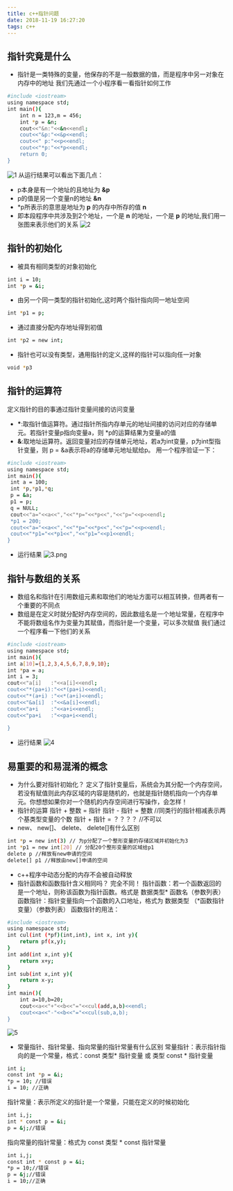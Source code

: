 ```yaml
---
title: c++指针问题
date: 2018-11-19 16:27:20
tags: c++
---
```

## 指针究竟是什么
- 指针是一类特殊的变量，他保存的不是一般数据的值，而是程序中另一对象在内存中的地址
我们先通过一个小程序看一看指针如何工作
```bash
#include <iostream>
using namespace std;
int main(){
	int n = 123,m = 456;
	int *p = &n;
	cout<<"&n:"<<&n<<endl;
	cout<<"&p:"<<&p<<endl;
	cout<<" p:"<<p<<endl;
	cout<<"*p:"<<*p<<endl;
	return 0;
} 
```
![1](1.png)
从运行结果可以看出下面几点：
- p本身是有一个地址的且地址为 __&p__
- p的值是另一个变量n的地址 __&n__
- *p所表示的意思是地址为 __p__ 的内存中所存的值 __n__
- 即本段程序中共涉及到2个地址，一个是 __n__ 的地址，一个是 __p__ 的地址,我们用一张图来表示他们的关系
![2](2.png)
## 指针的初始化
- 被具有相同类型的对象初始化
```bash
int i = 10;
int *p = &i; 
```
- 由另一个同一类型的指针初始化,这时两个指针指向同一地址空间
```bash
int *p1 = p;
```
- 通过直接分配内存地址得到初值
```bash
int *p2 = new int;
```
- 指针也可以没有类型，通用指针的定义,这样的指针可以指向任一对象
```bash
void *p3
```
## 指针的运算符
定义指针的目的事通过指针变量间接的访问变量
- __*__:取指针值运算符。通过指针所指内存单元的地址间接的访问对应的存储单元。若指针变量p指向变量a，则 *p的运算结果为变量a的值
- __&__:取地址运算符。返回变量对应的存储单元地址，若a为int变量，p为int型指针变量，则 p = &a表示将a的存储单元地址赋给p。
用一个程序验证一下：
```bash
#include <iostream>
using namespace std;
int main(){
 int a = 100;
 int *p,*p1,*q;
 p = &a;
 p1 = p;
 q = NULL;
 cout<<"a="<<a<<","<<"*p="<<*p<<","<<"p="<<p<<endl;
 *p1 = 200;
 cout<<"a="<<a<<","<<"*p="<<*p<<","<<"p="<<p<<endl;
 cout<<"*p1="<<*p1<<","<<"p1="<<p1<<endl;
} 
```
- 运行结果
![3.png](3.png)
## 指针与数组的关系
- 数组名和指针在引用数组元素和取他们的地址方面可以相互转换，但两者有一个重要的不同点
- 数组是在定义时就分配好内存空间的，因此数组名是一个地址常量，在程序中不能将数组名作为变量为其赋值，而指针是一个变量，可以多次赋值
我们通过一个程序看一下他们的关系
```bash
#include <iostream>
using namespace std;
int main(){
int a[10]={1,2,3,4,5,6,7,8,9,10};
int *pa = a;
int i = 3;
cout<<"a[i]   :"<<a[i]<<endl;
cout<<"*(pa+i):"<<*(pa+i)<<endl;
cout<<"*(a+i) :"<<*(a+i)<<endl;
cout<<"&a[i]  :"<<&a[i]<<endl;
cout<<"a+i    :"<<a+i<<endl;
cout<<"pa+i   :"<<pa+i<<endl;
 
} 
```
- 运行结果
![4](4.png)
## 易重要的和易混淆的概念
- 为什么要对指针初始化？
定义了指针变量后，系统会为其分配一个内存空间，若没有赋值则此内存区域的内容是随机的，也就是指针随机指向一个内存单元。你想想如果你对一个随机的内存空间进行写操作，会怎样！
- 指针的运算
指针 + 整数 = 指针
指针 - 指针 = 整数 //同类行的指针相减表示两个基类型变量的个数
指针 + 指针 = ？？？？ //不可以
- new、 new[]、 delete、 delete[]有什么区别
```bash
int *p = new int(3) // 为p分配了一个整形变量的存储区域并初始化为3
int *p1 = new int[20] // 分配20个整形变量的区域给p1
delete p //释放有new申请的空间
delete[] p1 //释放由new[]申请的空间
```
- c++程序中动态分配的内存不会被自动释放
- 指针函数和函数指针含义相同吗？
完全不同！
指针函数：若一个函数返回的是一个地址，则称该函数为指针函数。格式是 数据类型* 函数名（参数列表）
函数指针：指针变量指向一个函数的入口地址，格式为 数据类型 （*函数指针变量）（参数列表）
函数指针的用法：
```bash
#include <iostream>
using namespace std;
int cul(int (*pf)(int,int), int x, int y){
	return pf(x,y);
}
int add(int x,int y){
	return x+y;
}
int sub(int x,int y){
	return x-y;
}
int main(){
	int a=10,b=20;
	cout<<a<<"+"<<b<<"="<<cul(add,a,b)<<endl;
	cout<<a<<"-"<<b<<"="<<cul(sub,a,b);
} 
```
![5](5.png)
- 常量指针、指针常量、指向常量的指针常量有什么区别
常量指针：表示指针指向的是一个常量，格式：const 类型* 指针变量 或 类型 const * 指针变量
```bash
int i;
const int *p = &i;
*p = 10; //错误
i = 10; //正确
```
指针常量：表示所定义的指针是一个常量，只能在定义的时候初始化
```bash
int i,j;
int * const p = &i;
p = &j;//错误
```
指向常量的指针常量：格式为 const 类型 * const 指针常量
```bash
int i,j;
const int * const p = &i;
*p = 10;//错误
p = &j;//错误
i = 10;//正确
```

